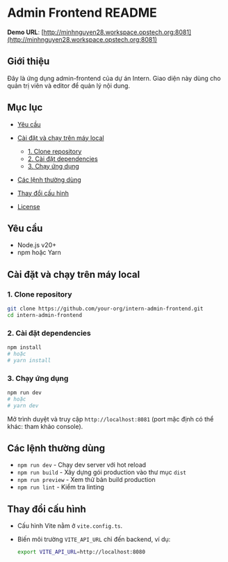 # Admin Frontend README

**Demo URL**: [http://minhnguyen28.workspace.opstech.org:8081](http://minhnguyen28.workspace.opstech.org:8081)

## Giới thiệu

Đây là ứng dụng admin-frontend của dự án Intern. Giao diện này dùng cho quản trị viên và editor để quản lý nội dung.

## Mục lục

- [Yêu cầu](#yêu-cầu)
- [Cài đặt và chạy trên máy local](#cài-đặt-và-chạy-trên-máy-local)

  - [1. Clone repository](#1-clone-repository)
  - [2. Cài đặt dependencies](#2-cài-đặt-dependencies)
  - [3. Chạy ứng dụng](#3-chạy-ứng-dụng)

- [Các lệnh thường dùng](#các-lệnh-thường-dùng)
- [Thay đổi cấu hình](#thay-đổi-cấu-hình)
- [License](#license)

## Yêu cầu

- Node.js v20+
- npm hoặc Yarn

## Cài đặt và chạy trên máy local

### 1. Clone repository

```bash
git clone https://github.com/your-org/intern-admin-frontend.git
cd intern-admin-frontend
```

### 2. Cài đặt dependencies

```bash
npm install
# hoặc
# yarn install
```

### 3. Chạy ứng dụng

```bash
npm run dev
# hoặc
# yarn dev
```

Mở trình duyệt và truy cập `http://localhost:8081` (port mặc định có thể khác: tham khảo console).

## Các lệnh thường dùng

- `npm run dev` - Chạy dev server với hot reload
- `npm run build` - Xây dựng gói production vào thư mục `dist`
- `npm run preview` - Xem thử bản build production
- `npm run lint` - Kiểm tra linting

## Thay đổi cấu hình

- Cấu hình Vite nằm ở `vite.config.ts`.
- Biến môi trường `VITE_API_URL` chỉ đến backend, ví dụ:

  ```bash
  export VITE_API_URL=http://localhost:8080
  ```
